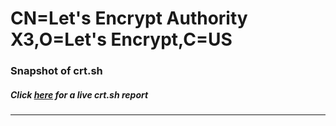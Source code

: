 # CN=Let's Encrypt Authority X3,O=Let's Encrypt,C=US
### Snapshot of crt.sh
##### Click [here](https://crt.sh/?q=Serial_03C2D5E33724C5CC1DB6D6D04A4D043E7A00) for a live crt.sh report

---
